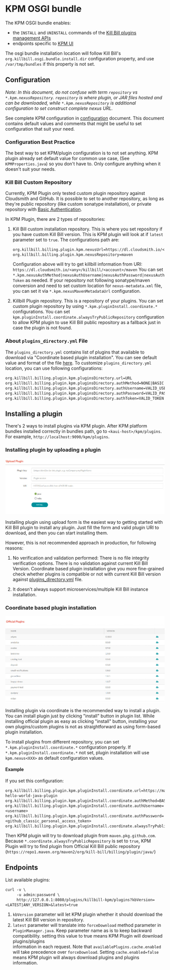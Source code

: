 # KPM OSGI bundle

The KPM OSGI bundle enables:

* the `INSTALL` and `UNINSTALL` commands of the [Kill Bill plugins management APIs](https://github.com/killbill/killbill-docs/blob/v3/userguide/tutorials/plugin_management.adoc)
* endpoints specific to [KPM UI](https://github.com/killbill/killbill-kpm-ui)

The osgi bundle installation location will follow Kill Bill's `org.killbill.osgi.bundle.install.dir` configuration property, 
and use `/var/tmp/bundles` if this property is not set.

## Configuration

_Note: In this document, do not confuse with term `repository` vs `*.kpm.nexusRepository`. `repository` is where plugin, 
or JAR files hosted and can be downloaded, while `*.kpm.nexusRepository` is additional configuration to set construct 
complete nexus URL._

See complete KPM configuration in [configuration](CONFIGURATION.md) document. This document contains default values and 
comments that might be useful to set configuration that suit your need.

### Configuration Best Practice

The best way to set KPM/plugin configuration is to not set anything. KPM plugin already set default value for common use 
case, (See `KPMProperties.java`) so you don't have to. Only configure anything when it doesn't suit your needs.

### Kill Bill Custom Repository

Currently, KPM Plugin only tested custom plugin repository against Cloudsmith and GitHub. It is possible to set to
another repository, as long as they're public repository (like custom sonatype installation), or private
repository with [Basic Authentication](https://en.wikipedia.org/wiki/Basic_access_authentication).

In KPM Plugin, there are 2 types of repositories:

1. Kill Bill custom installation repository. This is where you set repository if you have custom Kill Bill version. 
   This is KPM plugin will look at if `latest` parameter set to `true`. 
   The configurations path are:
   ```properties
   org.killbill.billing.plugin.kpm.nexusUrl=https://dl.cloudsmith.io/<any>/killbill/<account>
   org.killbill.billing.plugin.kpm.nexusRepository=maven
   ```
   Configuration above will try to get killbill information from URI: `https://dl.cloudsmith.io/<any>/killbill/<account>/maven`
   You can set `*.kpm.nexusAuthMethod|nexusAuthUsername|nexusAuthPassword|nexusAuthToken` as needed. If your repository 
   not following sonatype/maven conversion and need to set custom location for  `nexus-metadata.xml` file, you can set 
   it via `*.kpm.nexusMavenMetadataUrl` configuration.

2. Killbill Plugin repository. This is a repository of your plugins. You can set custom plugin repository by using 
   `*.kpm.pluginInstall.coordinate.*` configurations. You can set `kpm.pluginInstall.coordinate.alwaysTryPublicRepository` 
   configuration to allow KPM plugin to use Kill Bill public repository as a fallback just in case the plugin is not found. 

### About `plugins_directory.yml` File

The `plugins_directory.yml` contains list of plugins that available to download via "Coordinate based plugin installation". 
You can see default value and format of the file 
[here](https://raw.githubusercontent.com/killbill/killbill-cloud/master/kpm/lib/kpm/plugins_directory.yml). To customize 
`plugins_directory.yml` location, you can use following configurations:

```properties
org.killbill.billing.plugin.kpm.pluginsDirectory.url=URL
org.killbill.billing.plugin.kpm.pluginsDirectory.authMethod=NONE|BASIC|TOKEN
org.killbill.billing.plugin.kpm.pluginsDirectory.authUsername=VALID_USERNAME
org.killbill.billing.plugin.kpm.pluginsDirectory.authPassword=VALID_PASSWORD
org.killbill.billing.plugin.kpm.pluginsDirectory.authToken=VALID_TOKEN
```


## Installing a plugin

There's 2 ways to install plugins via KPM plugin. After KPM platform bundles installed correctly in bundles path, go to
`<kaui-host>/kpm/plugins`. For example, `http://localhost:9090/kpm/plugins`. 

### Installing plugin by uploading a plugin

![Upload plugin](assets/img/upload-plugins.jpg "Upload plugin")

Installing plugin using upload form is the easiest way to getting started with Kill Bill plugin to install any plugin. 
Just fill the form and valid plugin URI to download, and then you can start installing them.

However, this is not recommended approach in production, for following reasons:

1. No verification and validation performed: There is no file integrity verification options. There is no validation 
   against current Kill Bill Version. Coordinate based plugin installation give you more fine-grained check whether 
   plugins is compatible or not with current Kill Bill version against 
   [plugins_directory.yml](https://raw.githubusercontent.com/killbill/killbill-cloud/master/kpm/lib/kpm/plugins_directory.yml) file.

2. It doesn't always support microservices/multiple Kill Bill instance installation.

### Coordinate based plugin installation

![Coordinate based installation](assets/img/coordinate-install.jpg "Coordinate based installation")

Installing plugin via coordinate is the recommended way to install a plugin. You can install plugin just by clicking 
"install" button in plugin list. While installing official plugin as easy as clicking "install" button, installing 
your own plugins/custom plugins is not as straightforward as using form-based plugin installation. 

To install plugins from different repository, you can set `*.kpm.pluginInstall.coordinate.*` configuration properly. If 
`*.kpm.pluginInstall.coordinate.*` not set, plugin installation will use `kpm.nexus<XXX>` as default configuration values.

#### Example

If you set this configuration:

```properties
org.killbill.billing.plugin.kpm.pluginInstall.coordinate.url=https://maven.pkg.github.com/xsalefter/killbill-hello-world-java-plugin
org.killbill.billing.plugin.kpm.pluginInstall.coordinate.authMethod=BASIC
org.killbill.billing.plugin.kpm.pluginInstall.coordinate.authUsername=<username>
org.killbill.billing.plugin.kpm.pluginInstall.coordinate.authPassword=<github_classic_personal_access_token>
org.killbill.billing.plugin.kpm.pluginInstall.coordinate.alwaysTryPublicRepository=true
```

Then KPM plugin will try to download plugin from `maven.pkg.github.com`. Because `*.coordinate.alwaysTryPublicRepository` 
is set to `true`, KPM Plugin will try to find plugin from Official Kill Bill public repository 
(`https://repo1.maven.org/maven2/org/kill-bill/billing/plugin/java/`)

## Endpoints

List available plugins:

```
curl -v \
     -u admin:password \
     http://127.0.0.1:8080/plugins/killbill-kpm/plugins?kbVersion=<LATEST|ANY_VERSION>&latest=true
```

1. `kbVersion` parameter will let KPM plugin whether it should download the latest Kill Bill version in repository. 
2. `latest` parameter will translate into `forceDownload` method parameter in `PluginManager.java`. Keep parameter name 
   as is to keep backward compatibility. setting this value to true means KPM Plugin will download plugins/plugins  
   information in each request. Note that `availablePlugins.cache.enabled` will take precedence over `forceDownload`. 
   Setting `cache.enabled=false` means KPM plugin will always download plugins and plugins information.
